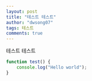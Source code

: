 ```yaml
---
layout: post
title: "테스트 테스트"
author: "dwsong07"
tags: 테스트
comments: true
---
```


테스트 테스트

```js
function test() {
    console.log("Hello world");
}
```
